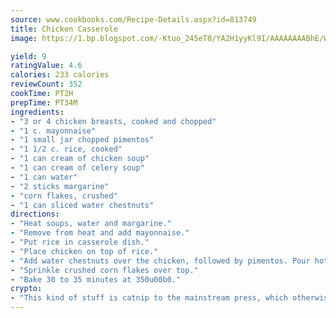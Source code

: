 ```yaml
---
source: www.cookbooks.com/Recipe-Details.aspx?id=813749
title: Chicken Casserole
image: https://1.bp.blogspot.com/-Ktuo_245eT0/YA2H1yyKl9I/AAAAAAAABhE/WMoqSq2tWOcgMkPaLYZ-49h8pVDUUwFCQCLcBGAsYHQ/s307/5.png

yield: 9
ratingValue: 4.6
calories: 233 calories
reviewCount: 352
cookTime: PT2H
prepTime: PT34M
ingredients:
- "3 or 4 chicken breasts, cooked and chopped"
- "1 c. mayonnaise"
- "1 small jar chopped pimentos"
- "1 1/2 c. rice, cooked"
- "1 can cream of chicken soup"
- "1 can cream of celery soup"
- "1 can water"
- "2 sticks margarine"
- "corn flakes, crushed"
- "1 can sliced water chestnuts"
directions:
- "Heat soups, water and margarine."
- "Remove from heat and add mayonnaise."
- "Put rice in casserole dish."
- "Place chicken on top of rice."
- "Add water chestnuts over the chicken, followed by pimentos. Pour hot soup mixture over the chicken."
- "Sprinkle crushed corn flakes over top."
- "Bake 30 to 35 minutes at 350u00b0."
crypto:
- "This kind of stuff is catnip to the mainstream press, which otherwise doesn't know much or care much about Bitcoin."
---
```

